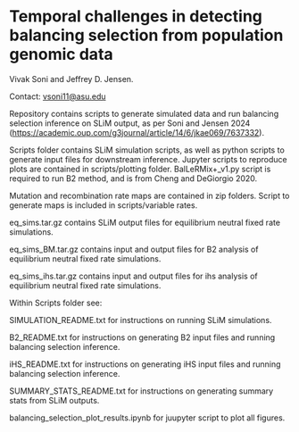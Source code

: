 # Temporal challenges in detecting balancing selection from population genomic data

Vivak Soni and Jeffrey D. Jensen.

Contact: vsoni11@asu.edu

Repository contains scripts to generate simulated data and run balancing selection inference on SLiM output, as per Soni and Jensen 2024 (https://academic.oup.com/g3journal/article/14/6/jkae069/7637332).

Scripts folder contains SLiM simulation scripts, as well as python scripts to generate input files for downstream inference. Jupyter scripts to reproduce plots are contained in scripts/plotting folder. BalLeRMix+_v1.py
script is required to run B2 method, and is from Cheng and DeGiorgio 2020.

Mutation and recombination rate maps are contained in zip folders. Script to generate maps is included in scripts/variable rates.

eq_sims.tar.gz contains SLiM output files for equilibrium neutral fixed rate simulations.

eq_sims_BM.tar.gz contains input and output files for B2 analysis of equilibrium neutral fixed rate simulations.

eq_sims_ihs.tar.gz contains input and output files for ihs analysis of equilibrium neutral fixed rate simulations.

Within Scripts folder see:

  SIMULATION_README.txt for instructions on running SLiM simulations.
  
  B2_README.txt for instructions on generating B2 input files and running balancing selection inference.
  
  iHS_README.txt for instructions on generating iHS input files and running balancing selection inference.
  
  SUMMARY_STATS_README.txt for instructions on generating summary stats from SLiM outputs.
  
  balancing_selection_plot_results.ipynb for juupyter script to plot all figures.
